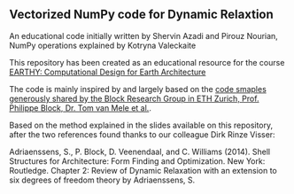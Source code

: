 ## Vectorized NumPy code for Dynamic Relaxtion

An educational code initially written by Shervin Azadi and Pirouz Nourian, NumPy operations explained by Kotryna Valeckaite

This repository has been created as an educational resource for the course [EARTHY: Computational Design for Earth Architecture](https://studiegids.tudelft.nl/a101_displayCourse.do?course_id=48987)

The code is mainly inspired by and largely based on the [code smaples generously shared by the Block Research Group in ETH Zurich, Prof. Philippe Block, Dr. Tom van Mele et al.](http://block.arch.ethz.ch/blog/2014/07/dynamic-relaxation/). 

Based on the method explained in the slides available on this repository, after the two references found thanks to our colleague Dirk Rinze Visser:

Adriaenssens, S., P. Block, D. Veenendaal, and C. Williams (2014). Shell Structures for Architecture: Form Finding and Optimization. New York: Routledge.
Chapter 2: Review of Dynamic Relaxation with an extension to six degrees of freedom theory by Adriaenssens, S.


